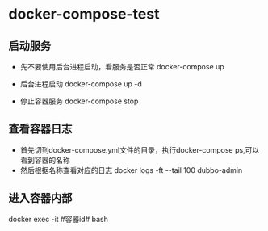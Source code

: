 # docker-compose-test

## 启动服务
+ 先不要使用后台进程启动，看服务是否正常
docker-compose up
+ 后台进程启动  docker-compose up -d

+ 停止容器服务
docker-compose stop

## 查看容器日志
+ 首先切到docker-compose.yml文件的目录，执行docker-compose ps,可以看到容器的名称
+ 然后根据名称查看对应的日志
docker logs -ft --tail 100 dubbo-admin

## 进入容器内部
docker exec -it #容器id# bash